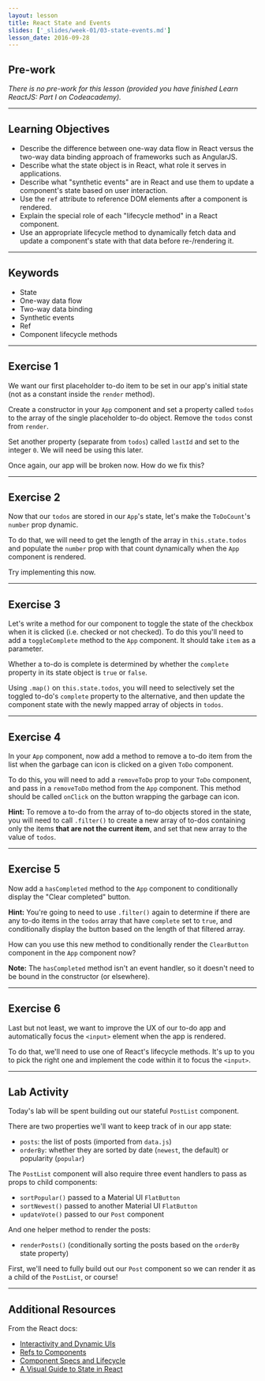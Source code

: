 ```yaml
---
layout: lesson
title: React State and Events
slides: ['_slides/week-01/03-state-events.md']
lesson_date: 2016-09-28
---
```


## Pre-work

*There is no pre-work for this lesson (provided you have finished Learn ReactJS: Part I on Codeacademy).*

---

## Learning Objectives

- Describe the difference between one-way data flow in React versus the two-way data binding approach of frameworks such as AngularJS.
- Describe what the state object is in React, what role it serves in applications.
- Describe what "synthetic events" are in React and use them to update a component's state based on user interaction.
- Use the `ref` attribute to reference DOM elements after a component is rendered.
- Explain the special role of each "lifecycle method" in a React component.
- Use an appropriate lifecycle method to dynamically fetch data and update a component's state with that data before re-/rendering it.

---

## Keywords

- State
- One-way data flow
- Two-way data binding
- Synthetic events
- Ref
- Component lifecycle methods

---

## Exercise 1

We want our first placeholder to-do item to be set in our app's initial state (not as a constant inside the `render` method).

Create a constructor in your `App` component and set a property called `todos` to the array of the single placeholder to-do object. Remove the `todos` const from `render`.

Set another property (separate from `todos`) called `lastId` and set to the integer `0`. We will need be using this later.

Once again, our app will be broken now. How do we fix this?

---

## Exercise 2

Now that our `todos` are stored in our `App`'s state, let's make the `ToDoCount`'s `number` prop dynamic.

To do that, we will need to get the length of the array in `this.state.todos` and populate the `number` prop with that count dynamically when the `App` component is rendered.

Try implementing this now.

---

## Exercise 3

Let's write a method for our component to toggle the state of the checkbox when it is clicked (i.e. checked or not checked). To do this you'll need to add a `toggleComplete` method to the `App` component. It should take `item` as a parameter.

Whether a to-do is complete is determined by whether the `complete` property in its state object is `true` or `false`.

Using `.map()` on `this.state.todos`, you will need to selectively set the toggled to-do's `complete` property to the alternative, and then update the component state with the newly mapped array of objects in `todos`.

---

## Exercise 4

In your `App` component, now add a method to remove a to-do item from the list when the garbage can icon is clicked on a given `ToDo` component.

To do this, you will need to add a `removeToDo` prop to your `ToDo` component, and pass in a `removeToDo` method from the `App` component. This method should be called `onClick` on the button wrapping the garbage can icon.

**Hint:** To remove a to-do from the array of to-do objects stored in the state, you will need to call `.filter()` to create a new array of to-dos containing only the items **that are not the current item**, and set that new array to the value of `todos`.


---

## Exercise 5

Now add a `hasCompleted` method to the `App` component to conditionally display the "Clear completed" button.

**Hint:** You're going to need to use `.filter()` again to determine if there are any to-do items in the `todos` array that have `complete` set to `true`, and conditionally display the button based on the length of that filtered array.

How can you use this new method to conditionally render the `ClearButton` component in the `App` component now?

**Note:** The `hasCompleted` method isn't an event handler, so it doesn't need to be bound in the constructor (or elsewhere).

---

## Exercise 6

Last but not least, we want to improve the UX of our to-do app and automatically focus the `<input>` element when the app is rendered.

To do that, we'll need to use one of React's lifecycle methods. It's up to you to pick the right one and implement the code within it to focus the `<input>`.

---

## Lab Activity

Today's lab will be spent building out our stateful `PostList` component.

There are two properties we'll want to keep track of in our app state:

- `posts`: the list of posts (imported from `data.js`)
- `orderBy`: whether they are sorted by date (`newest`, the default) or popularity (`popular`)

The `PostList` component will also require three event handlers to pass as props to child components:

- `sortPopular()` passed to a Material UI `FlatButton`
- `sortNewest()` passed to another Material UI `FlatButton`
- `updateVote()` passed to our `Post` component

And one helper method to render the posts:

- `renderPosts()` (conditionally sorting the posts based on the `orderBy` state property)

First, we'll need to fully build out our `Post` component so we can render it as a child of the `PostList`, or course!

---

## Additional Resources

From the React docs:

- [Interactivity and Dynamic UIs](https://facebook.github.io/react/docs/interactivity-and-dynamic-uis.html)
- [Refs to Components](https://facebook.github.io/react/docs/more-about-refs.html)
- [Component Specs and Lifecycle](https://facebook.github.io/react/docs/component-specs.html)
- [A Visual Guide to State in React](https://daveceddia.com/visual-guide-to-state-in-react/)